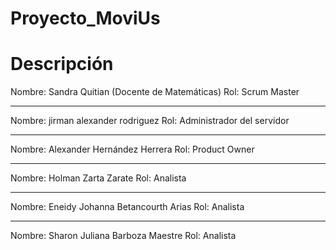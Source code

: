 # Proyecto_MoviUs
# Descripción

Nombre: Sandra Quitian (Docente de Matemáticas)
Rol: Scrum Master
________________________________________________________________________
Nombre: jirman alexander rodriguez
Rol: Administrador del servidor
________________________________________________________________________
Nombre: Alexander Hernández Herrera
Rol: Product Owner
________________________________________________________________________
Nombre: Holman Zarta Zarate
Rol: Analista
________________________________________________________________________
Nombre: Eneidy Johanna Betancourth Arias
Rol: Analista
________________________________________________________________________
Nombre: Sharon Juliana Barboza Maestre
Rol: Analista

